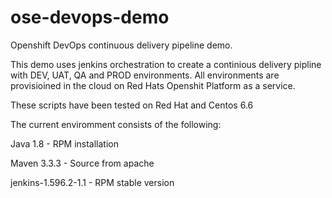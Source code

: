 # ose-devops-demo
Openshift DevOps continuous delivery pipeline demo. 

This demo uses jenkins orchestration to create a continious delivery pipline with DEV, UAT, QA and PROD environments.
All environments are provisioined in the cloud on Red Hats Openshit Platform as a service.

These scripts have been tested on Red Hat and Centos 6.6 

The current enviromment consists of the following:

Java 1.8  - RPM installation

Maven 3.3.3 - Source from apache

jenkins-1.596.2-1.1 - RPM stable version
 
